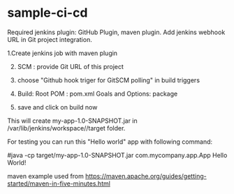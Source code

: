 # sample-ci-cd

Required jenkins plugin: GitHub Plugin, maven plugin.
Add jenkins webhook URL in Git project integration.

1.Create jenkins job with maven plugin

2. SCM : provide Git URL of this project

3. choose "Github hook triger for GitSCM polling" in build triggers

4. Build: 
  Root POM : pom.xml
  Goals and Options: package

5. save and click on build now

This will create my-app-1.0-SNAPSHOT.jar in /var/lib/jenkins/workspace/<Project-name>/target folder.

For testing you can run this "Hello world" app with following command:

#java -cp target/my-app-1.0-SNAPSHOT.jar com.mycompany.app.App
Hello World!

maven example used from https://maven.apache.org/guides/getting-started/maven-in-five-minutes.html
